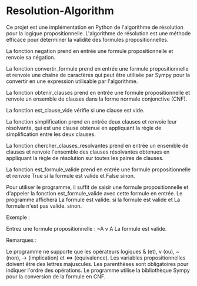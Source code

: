 # Resolution-Algorithm
Ce projet est une implémentation en Python de l'algorithme de résolution pour la logique propositionnelle. L'algorithme de résolution est une méthode efficace pour déterminer la validité des formules propositionnelles.

La fonction negation prend en entrée une formule propositionnelle et renvoie sa négation.

La fonction convertir_formule prend en entrée une formule propositionnelle et renvoie une chaîne de caractères qui peut être utilisée par Sympy pour la convertir en une expression utilisable par l'algorithme.

La fonction obtenir_clauses prend en entrée une formule propositionnelle et renvoie un ensemble de clauses dans la forme normale conjonctive (CNF).

La fonction est_clause_vide vérifie si une clause est vide.

La fonction simplification prend en entrée deux clauses et renvoie leur résolvante, qui est une clause obtenue en appliquant la règle de simplification entre les deux clauses.

La fonction chercher_clauses_resolvantes prend en entrée un ensemble de clauses et renvoie l'ensemble des clauses résolvantes obtenues en appliquant la règle de résolution sur toutes les paires de clauses.

La fonction est_formule_valide prend en entrée une formule propositionnelle et renvoie True si la formule est valide et False sinon.

Pour utiliser le programme, il suffit de saisir une formule propositionnelle et d'appeler la fonction est_formule_valide avec cette formule en entrée. Le programme affichera La formule est valide. si la formule est valide et La formule n'est pas valide. sinon.

Exemple :

Entrez une formule propositionnelle : ~A v A La formule est valide.

Remarques :

Le programme ne supporte que les opérateurs logiques & (et), v (ou), ~ (non), -> (implication) et <=> (équivalence).
Les variables propositionnelles doivent être des lettres majuscules.
Les parenthèses sont obligatoires pour indiquer l'ordre des opérations.
Le programme utilise la bibliothèque Sympy pour la conversion de la formule en CNF.
